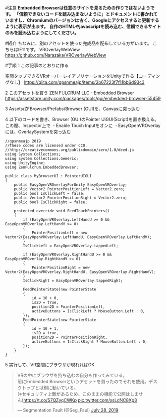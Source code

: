 #注意
**Embedded Browserは任意のサイトを見るための作りではないようです。**
**「信頼できないコードを読み込まないように」とドキュメントに書かれていますし、Chromiumのバージョンは古く、Googleにアクセスすると更新するように表示が出ます。**
**自作のHTMLやjavascriptを読み込む、信頼できるサイトのみを読み込むようにしてください。**

#紹介
ちなみに、別のアセットを使った完成品を配布している方がいます。
こちらはIE11です。
VROverlayWebView
https://github.com/Narazaka/VROverlayWebView

#手順
1 この記事のとおりに作る

空間タップできるVRオーバーレイアプリケーションをUnityで作る【コーディングなし】
https://qiita.com/gpsnmeajp/items/3b67223f7f11bb6d93c3

2 このアセットを買う
ZEN FULCRUM LLC - Embedded Browser
https://assetstore.unity.com/packages/tools/gui/embedded-browser-55459

3 Assets/ZFBrowser/Prefabs/Browser (GUI)を、Canvasに突っ込む

4 以下のコードを書き、Browser (GUI)のPointer UIGUI(Script)を置き換える。
この際、Inspector上で
・Enable Touch Inputをオンに
・EasyOpenVROverlayには、OverlaySystemを突っ込む

```cs:MyBrowserUI
//gpsnmeajp 2019
//These codes are licensed under CC0.
//http://creativecommons.org/publicdomain/zero/1.0/deed.ja
using System.Collections;
using System.Collections.Generic;
using UnityEngine;
using ZenFulcrum.EmbeddedBrowser;

public class MyBrowserUI : PointerUIGUI
{
    public EasyOpenVROverlayForUnity EasyOpenVROverlay;
    public Vector2 PointerPositionLeft = Vector2.zero;
    public bool IsClickLeft = false;
    public Vector2 PointerPositionRight = Vector2.zero;
    public bool IsClickRight = false;

    protected override void FeedTouchPointers()
    {
        if (EasyOpenVROverlay.LeftHandU >= 0 && EasyOpenVROverlay.LeftHandV >= 0)
        {
            PointerPositionLeft = new Vector2(EasyOpenVROverlay.LeftHandU, EasyOpenVROverlay.LeftHandV);
        }
        IsClickLeft = EasyOpenVROverlay.tappedLeft;

        if (EasyOpenVROverlay.RightHandU >= 0 && EasyOpenVROverlay.RightHandV >= 0)
        {
            PointerPositionRight = new Vector2(EasyOpenVROverlay.RightHandU, EasyOpenVROverlay.RightHandV);
        }
        IsClickRight = EasyOpenVROverlay.tappedRight;

        FeedPointerState(new PointerState
        {
            id = 10 + 0,
            is2D = true,
            position2D = PointerPositionLeft,
            activeButtons = IsClickLeft ? MouseButton.Left : 0,
        });
        FeedPointerState(new PointerState
        {
            id = 10 + 1,
            is2D = true,
            position2D = PointerPositionRight,
            activeButtons = IsClickRight ? MouseButton.Left : 0,
        });
    }
}
```

5 実行して、VR空間にブラウザが現れればOK

<blockquote class="twitter-tweet"><p lang="ja" dir="ltr">VRの中にブラウザを持ち込むの自分も作ってみている。<br>前にEmbedded Browserというアセットを買ったのでそれを使用。デスクトップとは別に動いている。<br>(※セキュリティ上難があるため、このままの機能で公開はしません)<a href="https://t.co/S7QZyqCWKp">https://t.co/S7QZyqCWKp</a> <a href="https://t.co/xsLdNC8Xp3">pic.twitter.com/xsLdNC8Xp3</a></p>&mdash; Segmentation Fault (@Seg_Faul) <a href="https://twitter.com/Seg_Faul/status/1155382705321738241?ref_src=twsrc%5Etfw">July 28, 2019</a></blockquote> <script async src="https://platform.twitter.com/widgets.js" charset="utf-8"></script>
